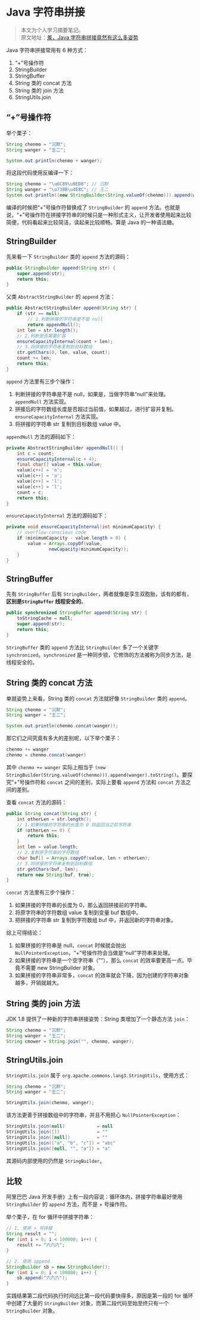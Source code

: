 # Java 字符串拼接

> 本文为个人学习摘要笔记。  
> 原文地址：[羞，Java 字符串拼接竟然有这么多姿势](http://www.justdojava.com/2019/10/10/java-string-join/)

Java 字符串拼接常用有 6 种方式：

1. “+”号操作符
2. StringBuilder
3. StringBuffer
4. String 类的 concat 方法
5. String 类的 join 方法
6. StringUtils.join

## “+”号操作符

举个栗子：

```java
String chenmo = "沉默";
String wanger = "王二";

System.out.println(chenmo + wanger);
```

将这段代码使用反编译一下：

```java
String chenmo = "\u6C89\u9ED8"; // 沉默
String wanger = "\u738B\u4E8C"; // 王二
System.out.println((new StringBuilder(String.valueOf(chenmo))).append(wanger).toString());
```

编译的时候把“+”号操作符替换成了 `StringBuilder` 的 `append` 方法。也就是说，“+”号操作符在拼接字符串的时候只是一种形式主义，让开发者使用起来比较简便，代码看起来比较简洁，读起来比较顺畅。算是 Java 的一种语法糖。

## StringBuilder

先来看一下 `StringBuilder` 类的 `append` 方法的源码：

```java
public StringBuilder append(String str) {
    super.append(str);
    return this;
}
```

父类 `AbstractStringBuilder` 的 `append` 方法：

```java
public AbstractStringBuilder append(String str) {
    if (str == null)
        // 1.判断拼接的字符串是不是 null
        return appendNull();
    int len = str.length();
    // 2.判断是否需要扩容
    ensureCapacityInternal(count + len);
    // 3.将拼接的字符串复制到目标数组
    str.getChars(0, len, value, count);
    count += len;
    return this;
}
```

`append` 方法里有三步个操作：

1. 判断拼接的字符串是不是 null，如果是，当做字符串“null”来处理。`appendNull` 方法实现。
2. 拼接后的字符数组长度是否超过当前值，如果超过，进行扩容并复制。`ensureCapacityInternal` 方法实现。
3. 将拼接的字符串 str 复制到目标数组 value 中。

`appendNull` 方法的源码如下：

```java
private AbstractStringBuilder appendNull() {
    int c = count;
    ensureCapacityInternal(c + 4);
    final char[] value = this.value;
    value[c++] = 'n';
    value[c++] = 'u';
    value[c++] = 'l';
    value[c++] = 'l';
    count = c;
    return this;
}
```

`ensureCapacityInternal` 方法的源码如下：

```java
private void ensureCapacityInternal(int minimumCapacity) {
    // overflow-conscious code
    if (minimumCapacity - value.length > 0) {
        value = Arrays.copyOf(value,
                newCapacity(minimumCapacity));
    }
}
```

## StringBuffer

先有 `StringBuffer` 后有 `StringBuilder`，两者就像是孪生双胞胎，该有的都有，**区别是`StringBuffer` 线程安全的**。

```java
public synchronized StringBuffer append(String str) {
    toStringCache = null;
    super.append(str);
    return this;
}
```

`StringBuffer` 类的 `append` 方法比 `StringBuilder` 多了一个关键字 `synchronized`。`synchronized` 是一种同步锁，它修饰的方法被称为同步方法，是线程安全的。

## String 类的 concat 方法

单就姿势上来看，String 类的 `concat` 方法就好像 `StringBuilder` 类的 `append`。

```java
String chenmo = "沉默";
String wanger = "王二";

System.out.println(chenmo.concat(wanger));
```

那它们之间究竟有多大的差别呢，以下举个栗子：

```java
chenmo += wanger
chenmo = chenmo.concat(wanger)
```

其中 `chenmo += wanger` 实际上相当于 `(new StringBuilder(String.valueOf(chenmo))).append(wanger).toString()`。要探究“+”号操作符和 `concat` 之间的差别，实际上要看 `append` 方法和 `concat` 方法之间的差别。

查看 `concat` 方法的源码：

```java
public String concat(String str) {
    int otherLen = str.length();
    // 1.如果拼接的字符串的长度为 0 则返回当之前字符串
    if (otherLen == 0) {
        return this;
    }
    int len = value.length;
    // 2.复制原字符串的字符数组
    char buf[] = Arrays.copyOf(value, len + otherLen);
    // 3.将拼接的字符串复制到目标数组
    str.getChars(buf, len);
    return new String(buf, true);
}
```

`concat` 方法里有三步个操作：

1. 如果拼接的字符串的长度为 0，那么返回拼接前的字符串。
2. 将原字符串的字符数组 value 复制到变量 buf 数组中。
3. 把拼接的字符串 str 复制到字符数组 buf 中，并返回新的字符串对象。

综上可得结论：

1. 如果拼接的字符串是 null，`concat` 时候就会抛出 `NullPointerException`，“+”号操作符会当做是“null”字符串来处理。
2. 如果拼接的字符串是一个空字符串（”“），那么 `concat` 的效率要更高一点。毕竟不需要 new StringBuilder 对象。
3. 如果拼接的字符串非常多，`concat` 的效率就会下降，因为创建的字符串对象越多，开销就越大。

## String 类的 join 方法

JDK 1.8 提供了一种新的字符串拼接姿势：String 类增加了一个静态方法 `join`：

```java
String chenmo = "沉默";
String wanger = "王二";
String cmower = String.join("", chenmo, wanger);
```

## StringUtils.join

`StringUtils.join` 属于 `org.apache.commons.lang3.StringUtils`，使用方式：

```java
String chenmo = "沉默";
String wanger = "王二";

StringUtils.join(chenmo, wanger);
```

该方法更善于拼接数组中的字符串，并且不用担心 `NullPointerException`：

```java
StringUtils.join(null)            = null
StringUtils.join([])              = ""
StringUtils.join([null])          = ""
StringUtils.join(["a", "b", "c"]) = "abc"
StringUtils.join([null, "", "a"]) = "a"
```

其源码内部使用的仍然是 `StringBuilder`。

## 比较

阿里巴巴 Java 开发手册》上有一段内容说：循环体内，拼接字符串最好使用 `StringBuilder` 的 `append` 方法，而不是 + 号操作符。

举个栗子，在 for 循环中拼接字符串：

```java
// 1. 使用 + 号拼接
String result = "";
for (int i = 0; i < 100000; i++) {
    result += "六六六";
}

// 2. 使用 append
StringBuilder sb = new StringBuilder();
for (int i = 0; i < 100000; i++) {
    sb.append("六六六");
}
```

实践结果第二段代码执行时间远比第一段代码要快得多，原因是第一段的 for 循环中创建了大量的 `StringBuilder` 对象，而第二段代码至始至终只有一个 `StringBuilder` 对象。
